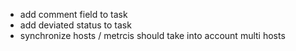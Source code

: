- add comment field to task
- add deviated status to task
- synchronize hosts / metrcis should take into account multi hosts

